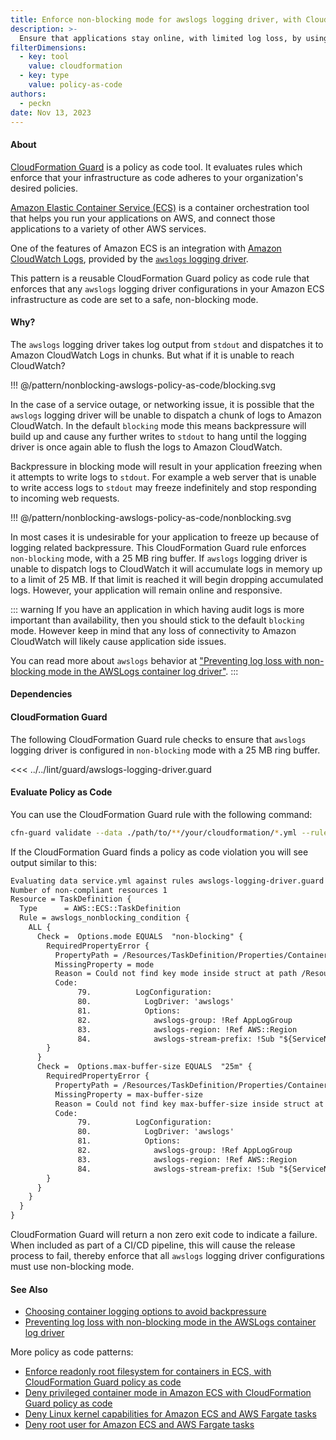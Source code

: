 ```yaml
---
title: Enforce non-blocking mode for awslogs logging driver, with CloudFormation Guard policy as code
description: >-
  Ensure that applications stay online, with limited log loss, by using CloudFormation Guard policy as code to enforce non-blocking logging mode.
filterDimensions:
  - key: tool
    value: cloudformation
  - key: type
    value: policy-as-code
authors:
  - peckn
date: Nov 13, 2023
---
```


#### About

[CloudFormation Guard](https://docs.aws.amazon.com/cfn-guard/latest/ug/what-is-guard.html) is a policy as code tool. It evaluates rules which enforce that your infrastructure as code adheres to your organization's desired policies.

[Amazon Elastic Container Service (ECS)](https://aws.amazon.com/ecs/) is a container orchestration tool that helps you run your applications on AWS, and connect those applications to a variety of other AWS services.

One of the features of Amazon ECS is an integration with [Amazon CloudWatch Logs](https://docs.aws.amazon.com/AmazonCloudWatch/latest/logs/WhatIsCloudWatchLogs.html), provided by the [`awslogs` logging driver](https://docs.aws.amazon.com/AmazonECS/latest/developerguide/using_awslogs.html).

This pattern is a reusable CloudFormation Guard policy as code rule that enforces that any `awslogs` logging driver configurations in your Amazon ECS infrastructure as code are set to a safe, non-blocking mode.

#### Why?

The `awslogs` logging driver takes log output from `stdout` and dispatches it to Amazon CloudWatch Logs in chunks. But what if it is unable to reach CloudWatch?

!!! @/pattern/nonblocking-awslogs-policy-as-code/blocking.svg

 In the case of a service outage, or networking issue, it is possible that the `awslogs` logging driver will be unable to dispatch a chunk of logs to Amazon CloudWatch. In the default `blocking` mode this means backpressure will build up and cause any further writes to `stdout` to hang until the logging driver is once again able to flush the logs to Amazon CloudWatch.

 Backpressure in blocking mode will result in your application freezing when it attempts to write logs to `stdout`. For example a web server that is unable to write access logs to `stdout` may freeze indefinitely and stop responding to incoming web requests.

!!! @/pattern/nonblocking-awslogs-policy-as-code/nonblocking.svg

In most cases it is undesirable for your application to freeze up because of logging related backpressure. This CloudFormation Guard rule enforces `non-blocking` mode, with a 25 MB ring buffer. If `awslogs` logging driver is unable to dispatch logs to CloudWatch it will accumulate logs in memory up to a limit of 25 MB. If that limit is reached it will begin dropping accumulated logs. However, your application will remain online and responsive.

::: warning
If you have an application in which having audit logs is more important than availability, then you should stick to the default `blocking` mode. However keep in mind that any loss of connectivity to Amazon CloudWatch will likely cause application side issues.

You can read more about `awslogs` behavior at ["Preventing log loss with non-blocking mode in the AWSLogs container log driver"](https://aws.amazon.com/blogs/containers/preventing-log-loss-with-non-blocking-mode-in-the-awslogs-container-log-driver/).
:::

#### Dependencies

<!--@include: @/parts/cloudformation-guard.md-->

#### CloudFormation Guard

The following CloudFormation Guard rule checks to ensure that `awslogs` logging driver is configured in `non-blocking` mode with a 25 MB ring buffer.

<<< ../../lint/guard/awslogs-logging-driver.guard

#### Evaluate Policy as Code

You can use the CloudFormation Guard rule with the following command:

```sh
cfn-guard validate --data ./path/to/**/your/cloudformation/*.yml --rules ./path/to/rules/folder
```

If the CloudFormation Guard finds a policy as code violation you will see output similar to this:

```txt
Evaluating data service.yml against rules awslogs-logging-driver.guard
Number of non-compliant resources 1
Resource = TaskDefinition {
  Type      = AWS::ECS::TaskDefinition
  Rule = awslogs_nonblocking_condition {
    ALL {
      Check =  Options.mode EQUALS  "non-blocking" {
        RequiredPropertyError {
          PropertyPath = /Resources/TaskDefinition/Properties/ContainerDefinitions/1/LogConfiguration/Options[L:81,C:14]
          MissingProperty = mode
          Reason = Could not find key mode inside struct at path /Resources/TaskDefinition/Properties/ContainerDefinitions/1/LogConfiguration/Options[L:81,C:14]
          Code:
               79.          LogConfiguration:
               80.            LogDriver: 'awslogs'
               81.            Options:
               82.              awslogs-group: !Ref AppLogGroup
               83.              awslogs-region: !Ref AWS::Region
               84.              awslogs-stream-prefix: !Sub "${ServiceName}/app"
        }
      }
      Check =  Options.max-buffer-size EQUALS  "25m" {
        RequiredPropertyError {
          PropertyPath = /Resources/TaskDefinition/Properties/ContainerDefinitions/1/LogConfiguration/Options[L:81,C:14]
          MissingProperty = max-buffer-size
          Reason = Could not find key max-buffer-size inside struct at path /Resources/TaskDefinition/Properties/ContainerDefinitions/1/LogConfiguration/Options[L:81,C:14]
          Code:
               79.          LogConfiguration:
               80.            LogDriver: 'awslogs'
               81.            Options:
               82.              awslogs-group: !Ref AppLogGroup
               83.              awslogs-region: !Ref AWS::Region
               84.              awslogs-stream-prefix: !Sub "${ServiceName}/app"
        }
      }
    }
  }
}
```

CloudFormation Guard will return a non zero exit code to indicate a failure. When included as part of a CI/CD pipeline, this will cause the release process to fail, thereby enforce that all `awslogs` logging driver configurations must use non-blocking mode.

#### See Also

- [Choosing container logging options to avoid backpressure](https://aws.amazon.com/blogs/containers/choosing-container-logging-options-to-avoid-backpressure/)
- [Preventing log loss with non-blocking mode in the AWSLogs container log driver](https://aws.amazon.com/blogs/containers/preventing-log-loss-with-non-blocking-mode-in-the-awslogs-container-log-driver/)

More policy as code patterns:

- [Enforce readonly root filesystem for containers in ECS, with CloudFormation Guard policy as code](enforce-read-only-root-filesystem-ecs-policy-as-code)
- [Deny privileged container mode in Amazon ECS with CloudFormation Guard policy as code](deny-privileged-container-ecs-policy-as-code)
- [Deny Linux kernel capabilities for Amazon ECS and AWS Fargate tasks](deny-kernel-capabilities-ecs-fargate-task)
- [Deny root user for Amazon ECS and AWS Fargate tasks](deny-root-user-ecs-fargate-task)